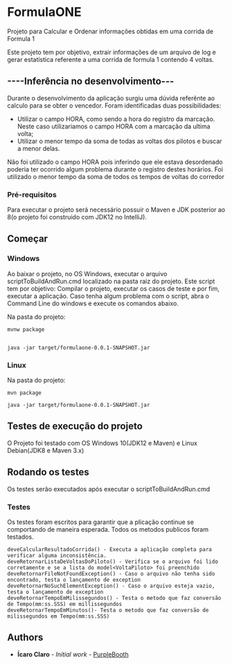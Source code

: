 ﻿
# FormulaONE
Projeto para Calcular e Ordenar informações obtidas em uma corrida de Formula 1


Este projeto tem por objetivo, extrair informações de um arquivo de log e gerar estatística referente a uma corrida
de formula 1 contendo 4 voltas.

## ----Inferência no desenvolvimento---
Durante o desenvolvimento da aplicação surgiu uma dúvida referênte ao calculo para se obter o vencedor.
Foram identificadas duas possibilidades:
- Utilizar o campo HORA, como sendo a hora do registro da marcação. Neste caso utilizariamos o campo HORA com a marcação da ultima volta;
- Utilizar o menor tempo da soma de todas as voltas dos pilotos e buscar a menor delas.

Não foi utilizado o campo HORA pois inferindo que ele estava desordenado poderia ter ocorrido algum problema durante o registro destes horários.
Foi utilizado o menor tempo da soma de todos os tempos de voltas do corredor

### Pré-requisitos

Para executar o projeto será necessário possuir o Maven e JDK posterior ao 8(o projeto foi construido com JDK12 no IntelliJ).


## Começar

### Windows
Ao baixar o projeto, no OS Windows, executar o arquivo scriptToBuildAndRun.cmd localizado na pasta raiz do projeto.
Este script tem por objetivo: Compilar o projeto, executar os casos de teste e por fim, executar a aplicação.
Caso tenha algum problema com o script, abra o Command Line do windows e execute os comandos abaixo.

Na pasta do projeto:
```
mvnw package


java -jar target/formulaone-0.0.1-SNAPSHOT.jar

```

### Linux

Na pasta do projeto:

```
mvn package

java -jar target/formulaone-0.0.1-SNAPSHOT.jar

```

## Testes de execução do projeto
O Projeto foi testado com OS Windows 10(JDK12 e Maven) e Linux Debian(JDK8 e Maven 3.x)

## Rodando os testes

Os testes serão executados após executar o scriptToBuildAndRun.cmd

### Testes

Os testes foram escritos para garantir que a plicação continue se comportando de maneira esperada.
Todos os metodos publicos foram testados.

```
deveCalcularResultadoCorrida() - Executa a aplicação completa para verificar alguma inconsistência.
deveRetornarListaDeVoltasDoPiloto() - Verifica se o arquivo foi lido corretamente e se a lista do model<VoltaPiloto> foi preenchido
deveRetornarFileNotFoundException() - Caso o arquivo não tenha sido encontrado, testa o lançamento de exception
deveRetornarNoSuchElementException() - Caso o arquivo esteja vazio, testa o lançamento de exception
deveRetornarTempoEmMilissegundos() - Testa o metodo que faz conversão de Tempo(mm:ss.SSS) em millissegundos
deveRetornarTempoEmMinutos()- Testa o metodo que faz conversão de  milissegundos em Tempo(mm:ss.SSS)
```

## Authors

* **Ícaro Claro** - *Initial work* - [PurpleBooth](https://github.com/icaroclaro)